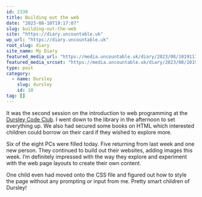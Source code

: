 ```yaml
---
id: 2330
title: Building out the web
date: "2023-08-10T19:17:07"
slug: building-out-the-web
site: "https://diary.uncountable.uk"
wp_url: "https://diary.uncountable.uk"
root_slug: diary
site_name: My Diary
featured_media_url: "https://media.uncountable.uk/diary/2023/08/10191115/IMG20230809093710.webp"
featured_media_srcset: "https://media.uncountable.uk/diary/2023/08/10191115/IMG20230809093710-300x225.webp 300w, https://media.uncountable.uk/diary/2023/08/10191115/IMG20230809093710-1024x768.webp 1024w, https://media.uncountable.uk/diary/2023/08/10191115/IMG20230809093710-150x150.webp 150w, https://media.uncountable.uk/diary/2023/08/10191115/IMG20230809093710-640x480.webp 640w, https://media.uncountable.uk/diary/2023/08/10191115/IMG20230809093710.webp 2000w"
type: post
category:
  - name: Dursley
    slug: dursley
    id: 10
tag: []
---
```



<p>It was the second session on the introduction to web programming at the <a href="https://www.facebook.com/dursleycodeclub">Dursley Code Club</a>.  I went down to the library in the afternoon to set everything up.  We also had secured some books on HTML which interested children could borrow on their card if they wished to explore more.</p>



<p>Six of the eight PCs were filled today.  Five returning from last week and one new person.  They continued to build out their websites, adding images this week.  I&#8217;m definitely impressed with the way they explore and experiment with the web page layouts to create their own content.</p>



<p>One child even had moved onto the CSS file and figured out how to style the page without any prompting or input from me.  Pretty smart children of Dursley!</p>
